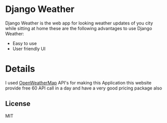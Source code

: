 # Django Weather

Django Weather is the web app for looking weather updates of you city while sitting at home these are the following advantages to use Django Weather:

  - Easy to use
  - User friendly UI

# Details
I used [OpenWeatherMap](https://openweathermap.org) API's for making this Application this website provide free 60 API call in a day and have a very good pricing package also

License
----

MIT
